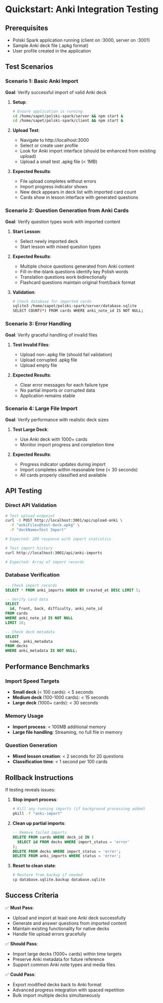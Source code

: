 # Quickstart: Anki Integration Testing

## Prerequisites
- Polski Spark application running (client on :3000, server on :3001)
- Sample Anki deck file (.apkg format)
- User profile created in the application

## Test Scenarios

### Scenario 1: Basic Anki Import
**Goal**: Verify successful import of valid Anki deck

1. **Setup**:
   ```bash
   # Ensure application is running
   cd /home/sapet/polski-spark/server && npm start &
   cd /home/sapet/polski-spark/client && npm start &
   ```

2. **Upload Test**:
   - Navigate to http://localhost:3000
   - Select or create user profile
   - Look for Anki import interface (should be enhanced from existing upload)
   - Upload a small test .apkg file (< 1MB)

3. **Expected Results**:
   - File upload completes without errors
   - Import progress indicator shows
   - New deck appears in deck list with imported card count
   - Cards show in lesson interface with generated questions

### Scenario 2: Question Generation from Anki Cards
**Goal**: Verify question types work with imported content

1. **Start Lesson**:
   - Select newly imported deck
   - Start lesson with mixed question types

2. **Expected Results**:
   - Multiple choice questions generated from Anki content
   - Fill-in-the-blank questions identify key Polish words
   - Translation questions work bidirectionally
   - Flashcard questions maintain original front/back format

3. **Validation**:
   ```bash
   # Check database for imported cards
   sqlite3 /home/sapet/polski-spark/server/database.sqlite
   SELECT COUNT(*) FROM cards WHERE anki_note_id IS NOT NULL;
   ```

### Scenario 3: Error Handling
**Goal**: Verify graceful handling of invalid files

1. **Test Invalid Files**:
   - Upload non-.apkg file (should fail validation)
   - Upload corrupted .apkg file
   - Upload empty file

2. **Expected Results**:
   - Clear error messages for each failure type
   - No partial imports or corrupted data
   - Application remains stable

### Scenario 4: Large File Import
**Goal**: Verify performance with realistic deck sizes

1. **Test Large Deck**:
   - Use Anki deck with 1000+ cards
   - Monitor import progress and completion time

2. **Expected Results**:
   - Progress indicator updates during import
   - Import completes within reasonable time (< 30 seconds)
   - All cards properly classified and available

## API Testing

### Direct API Validation
```bash
# Test upload endpoint
curl -X POST http://localhost:3001/api/upload-anki \
  -F "ankiFile=@test-deck.apkg" \
  -F "deckName=Test Import"

# Expected: 200 response with import statistics

# Test import history
curl http://localhost:3001/api/anki-imports

# Expected: Array of import records
```

### Database Verification
```sql
-- Check import records
SELECT * FROM anki_imports ORDER BY created_at DESC LIMIT 5;

-- Verify card data
SELECT
  id, front, back, difficulty, anki_note_id
FROM cards
WHERE anki_note_id IS NOT NULL
LIMIT 10;

-- Check deck metadata
SELECT
  name, anki_metadata
FROM decks
WHERE anki_metadata IS NOT NULL;
```

## Performance Benchmarks

### Import Speed Targets
- **Small deck** (< 100 cards): < 5 seconds
- **Medium deck** (100-1000 cards): < 15 seconds
- **Large deck** (1000+ cards): < 30 seconds

### Memory Usage
- **Import process**: < 100MB additional memory
- **Large file handling**: Streaming, no full file in memory

### Question Generation
- **Mixed lesson creation**: < 2 seconds for 20 questions
- **Classification time**: < 1 second per 100 cards

## Rollback Instructions

If testing reveals issues:

1. **Stop import process**:
   ```bash
   # Kill any running imports (if background processing added)
   pkill -f "anki-import"
   ```

2. **Clean up partial imports**:
   ```sql
   -- Remove failed imports
   DELETE FROM cards WHERE deck_id IN (
     SELECT id FROM decks WHERE import_status = 'error'
   );
   DELETE FROM decks WHERE import_status = 'error';
   DELETE FROM anki_imports WHERE status = 'error';
   ```

3. **Reset to clean state**:
   ```bash
   # Restore from backup if needed
   cp database.sqlite.backup database.sqlite
   ```

## Success Criteria

✅ **Must Pass**:
- Upload and import at least one Anki deck successfully
- Generate and answer questions from imported content
- Maintain existing functionality for native decks
- Handle file upload errors gracefully

✅ **Should Pass**:
- Import large decks (1000+ cards) within time targets
- Preserve Anki metadata for future reference
- Support common Anki note types and media files

✅ **Could Pass**:
- Export modified decks back to Anki format
- Advanced progress integration with spaced repetition
- Bulk import multiple decks simultaneously